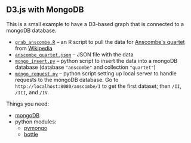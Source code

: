 ## D3.js with MongoDB

This is a small example to have a D3-based graph that is connected to
a mongoDB database.

- [`grab_anscombe.R`](https://github.com/kbroman/d3examples/blob/master/mongodb/grab_anscombe.R)
  &ndash; an R script to pull the data for
  [Anscombe's quartet](http://www.jstor.org/stable/2682899) from
  [Wikipedia](https://en.wikipedia.org/wiki/Anscombe's_quartet)
- [`anscombe_quartet.json`](https://github.com/kbroman/d3examples/blob/master/mongodb/anscombe_quartet.json)
  &ndash; JSON file with the data
- [`mongo_insert.py`](https://github.com/kbroman/d3examples/blob/master/mongodb/mongo_insert.py)
  &ndash; python script to insert the data into a mongoDB database
  (database `"anscombe"` and collection `"quartet"`)
- [`mongo_request.py`](https://github.com/kbroman/d3examples/blob/master/mongodb/mongo_request.py)
  &ndash; python script setting up local server to handle requests to
  the mongoDB database. Go to `http://localhost:8080/anscombe/I` to
  get the first dataset; then `/II`, `/III`, and `/IV`.

Things you need:

- [mongoDB](https://www.mongodb.org/downloads)
- python modules:
  - [pymongo](http://api.mongodb.org/python/current/)
  - [bottle](http://bottlepy.org/docs/dev/index.html)
